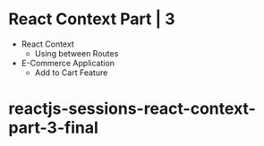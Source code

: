 # React Context Part | 3

- React Context
  - Using between Routes
- E-Commerce Application
  - Add to Cart Feature
# reactjs-sessions-react-context-part-3-final
